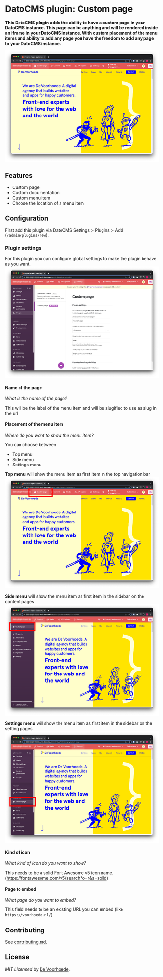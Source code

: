 # DatoCMS plugin: Custom page

**This DatoCMS plugin adds the ability to have a custom page in your DatoCMS instance. This page can be anything and will be rendered inside an iframe in your DatoCMS instance. With custom placement of the menu items and ability to add any page you have the freedom to add any page to your DatoCMS instance.**

![](https://github.com/voorhoede/datocms-plugin-custom-page/raw/main/docs/preview.png)

## Features

* Custom page
* Custom documentation
* Custom menu item
* Choose the location of a menu item

## Configuration

First add this plugin via DatoCMS Settings > Plugins > Add (`/admin/plugins/new`).

### Plugin settings

For this plugin you can configure global settings to make the plugin behave as you want.
![](https://github.com/voorhoede/datocms-plugin-custom-page/raw/main/docs/custom-page-settings.png)

#### Name of the page
*What is the name of the page?*

This will be the label of the menu item and will be slugified to use as slug in the url

#### Placement of the menu item
*Where do you want to show the menu item?*

You can choose between
* Top menu
* Side menu
* Settings menu

**Top menu** will show the menu item as first item in the top navigation bar
![](https://github.com/voorhoede/datocms-plugin-custom-page/raw/main/docs/custom-page-top-menu.png)

**Side menu** will show the menu item as first item in the sidebar on the content pages
![](https://github.com/voorhoede/datocms-plugin-custom-page/raw/main/docs/custom-page-sidebar.png)

**Settings menu** will show the menu item as first item in the sidebar on the setting pages
![](https://github.com/voorhoede/datocms-plugin-custom-page/raw/main/docs/custom-page-sidebar-settings.png)

#### Kind of icon
*What kind of icon do you want to show?*

This needs to be a solid Font Awesome v5 icon name. (https://fontawesome.com/v5/search?o=r&s=solid)

#### Page to embed
*What page do you want to embed?*

This field needs to be an existing URL you can embed (like `https://voorhoede.nl/`)

## Contributing

See [contributing.md](https://github.com/voorhoede/datocms-plugin-custom-page/blob/main/contributing.md).

## License

*MIT Licensed* by [De Voorhoede](https://www.voorhoede.nl).
